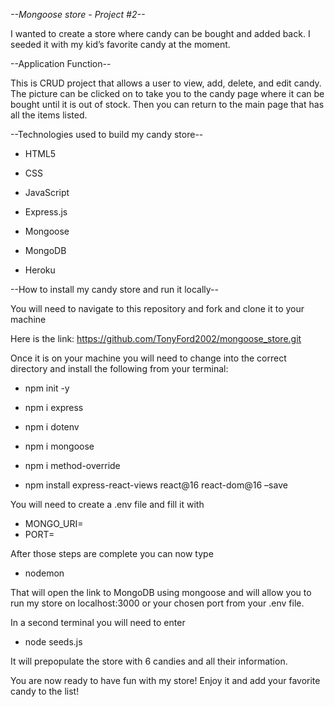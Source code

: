 *--Mongoose store - Project #2--* 

I wanted to create a store where candy can be bought and added back. I seeded it with my kid’s favorite candy at the moment. 

 

--Application Function--

This is CRUD project that allows a user to view, add, delete, and edit candy. The picture can be clicked on to take you to the candy page where it can be bought until it is out of stock. Then you can return to the main page that has all the items listed. 

 

--Technologies used to build my candy store--

* HTML5 

* CSS 

* JavaScript 

* Express.js 

* Mongoose  

* MongoDB 

* Heroku 



--How to install my candy store and run it locally--

You will need to navigate to this repository and fork and clone it to your machine 

Here is the link: https://github.com/TonyFord2002/mongoose_store.git 

Once it is on your machine you will need to change into the correct directory and install the following from your terminal: 

* npm init -y 

* npm i express 

* npm i dotenv 

* npm i mongoose 

* npm i method-override 

* npm install express-react-views react@16 react-dom@16 –save

You will need to create a .env file and fill it with

* MONGO_URI=<your MongoDB information goes here>
* PORT=<your chosen port to use>

After those steps are complete you can now type 

* nodemon 

That will open the link to MongoDB using mongoose and will allow you to run my store on localhost:3000 or your chosen port from your .env file. 

In a second terminal you will need to enter 

* node seeds.js 

It will prepopulate the store with 6 candies and all their information. 

You are now ready to have fun with my store! Enjoy it and add your favorite candy to the list!